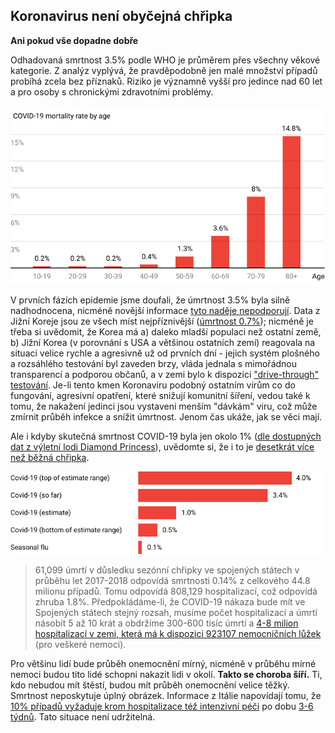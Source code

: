 ## Koronavirus není obyčejná chřipka
**Ani pokud vše dopadne dobře**

Odhadovaná smrtnost 3.5% podle WHO je průměrem přes všechny věkové kategorie. Z analýz vyplývá, že pravděpodobně jen malé množství případů probíhá zcela bez příznaků. Riziko je významně vyšší pro jedince nad 60 let a pro osoby s chronickými zdravotními problémy.

![Graf úmrtnosti COVID-19 je okolo 14.8% u lidí nad 80 let a pod 1% u lidí pod 50](/images/mortality-rate-by-age.svg)

V prvních fázích epidemie jsme doufali, že úmrtnost 3.5% byla silně nadhodnocena, nicméně novější informace [tyto naděje nepodporují](https://www.statnews.com/2020/02/25/new-data-from-china-buttress-fears-about-high-coronavirus-fatality-rate-who-expert-says/). Data z Jižní Koreje jsou ze všech míst nejpříznivější ([úmrtnost 0.7%](https://twitter.com/marcelsalathe/status/1236914078632812544)); nicméně je třeba si uvědomit, že Korea má a) daleko mladší populaci než ostatní země, b) Jižní Korea (v porovnání s USA a většinou ostatních zemí) reagovala na situaci velice rychle a agresivně už od prvních dní - jejich systém plošného a rozsáhlého testování byl zaveden brzy, vláda jednala s mimořádnou transparencí a podporou občanů, a v zemi bylo k dispozici ["drive-through" testování](https://twitter.com/cnni/status/1234524871226482688). Je-li tento kmen Koronaviru podobný ostatním virům co do fungování, agresivní opatření, které snižují komunitní šíření, vedou také k tomu, že nakažení jedinci jsou vystaveni menším "dávkám" viru, což může zmírnit průběh infekce a snížit úmrtnost. Jenom čas ukáže, jak se věci mají.

Ale i kdyby skutečná smrtnost COVID-19 byla jen okolo 1% ([dle dostupných dat z výletní lodi Diamond Princess](https://wwwnc.cdc.gov/eid/article/26/6/20-0452_article)), uvědomte si, že i to je [desetkrát více než běžná chřipka](https://www.bloomberg.com/opinion/articles/2020-03-05/how-bad-is-the-coronavirus-let-s-compare-with-sars-ebola-flu).

![Graf smrtnosti COVID-19. Odhad smrtnosti mezi 0.5% a 4.0%. Smrtnost běžné chřipky je 0.1%](/images/mortality-rate.svg)

> 61,099 úmrtí v důsledku sezónní chřipky ve spojených státech v průběhu let 2017-2018 odpovídá smrtnosti 0.14% z celkového 44.8 milionu případů. Tomu odpovídá 808,129 hospitalizací, což odpovídá zhruba 1.8%. Předpokládáme-li, že  COVID-19 nákaza bude mít ve Spojených státech stejný rozsah, musíme počet hospitalizací a úmrtí násobit 5 až 10 krát a obdržíme 300-600 tisíc úmrtí a [4-8 milion hospitalizací v zemi, která má k dispozici 923107 nemocničních lůžek](https://www.bloomberg.com/opinion/articles/2020-03-05/how-bad-is-the-coronavirus-let-s-compare-with-sars-ebola-flu) (pro veškeré nemoci).

Pro většinu lidí bude průběh onemocnění mírný, nicméně v průběhu mírné nemoci budou tito lidé schopni nakazit lidi v okolí. **Takto se choroba šíří.** Ti, kdo nebudou mít štěstí, budou mít průběh onemocnění velice těžký. Smrtnost neposkytuje úplný obrázek. Informace z Itálie napovídají tomu, že [10% případů vyžaduje krom hospitalizace též intenzivní péči](https://twitter.com/marcelsalathe/status/1235662457261023232) po dobu [3-6 týdnů](https://www.washingtonpost.com/health/2020/03/07/how-doctors-treat-sickest-coronavirus-patients/). Tato situace není udržitelná.
